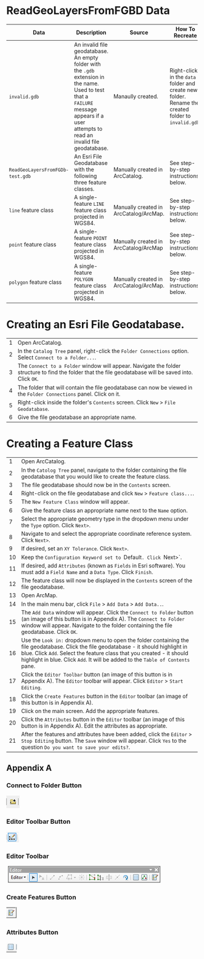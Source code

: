 # ReadGeoLayersFromFGBD Data

|Data|Description|Source|How To Recreate|
|---|-----|-----|----|
|`invalid.gdb`|An invalid file geodatabase. An empty folder with the `.gdb` extension in the name. Used to test that a `FAILURE` message appears if a user attempts to read an invalid file geodatabase.|Manaully created.| Right-click in the `data` folder and create new folder. Rename the created folder to `invalid.gdb`.|
|`ReadGeoLayersFromFGDb-test.gdb`|An Esri File Geodatabase with the following three feature classes.|Manually created in ArcCatalog. | See step-by-step instructions below.|
|`line` feature class|A single-feature `LINE` feature class projected in WGS84.|Manually created in ArcCatalog/ArcMap. | See step-by-step instructions below.|
|`point` feature class|A single-feature `POINT` feature class projected in WGS84.|Manually created in ArcCatalog/ArcMap | See step-by-step instructions below.|
|`polygon` feature class|A single-feature `POLYGON` feature class projected in WGS84.|Manually created in ArcCatalog/ArcMap. | See step-by-step instructions below.|



# Creating an Esri File Geodatabase. 

|  |  |
|---|---|
|1| Open ArcCatalog.|
|2| In the `Catalog Tree` panel, right-click the `Folder Connections` option. Select `Connect to a Folder...`.|
|3| The `Connect to a Folder` window will appear. Navigate the folder structure to find the folder that the file geodatabase will be saved into. Click `OK`.|
|4| The folder that will contain the file geodatabase can now be viewed in the `Folder Connections` panel. Click on it.|
|5| Right-click inside the folder's `Contents` screen. Click `New` > `File Geodatabase`.|
|6| Give the file geodatabase an appropriate name.|

# Creating a Feature Class
|  |  |
|---|---|
|1| Open ArcCatalog.|
|2| In the `Catolog Tree` panel, navigate to the folder containing the file geodatabase that you would like to create the feature class.|
|3| The file geodatabase should now be in the `Contents` screen.|
|4| Right-click on the file geodatabase and click `New` > `Feature class...`.|
|5| The `New Feature Class` window will appear.|
|6| Give the feature class an appropriate name next to the `Name` option.|
|7| Select the appropriate geometry type in the dropdown menu under the `Type` option. Click `Next>`.|
|8| Navigate to and select the appropriate coordinate reference system. Click `Next>`.|
|9| If desired, set an `XY Tolerance`. Click `Next>`.|
|10| Keep the `Configuration Keyword set to `Default`. Click `Next>`.|
|11| If desired, add `Attributes` (known as `Fields` in Esri software). You must add a `Field Name` and a `Data Type`. Click `Finish`.|
|12| The feature class will now be displayed in the `Contents` screen of the file geodatabase.|
|13| Open ArcMap.|
|14| In the main menu bar, click `File` > `Add Data` > `Add Data..`.|
|15| The `Add Data` window will appear. Click the `Connect to Folder` button (an image of this button is in Appendix A). The `Connect to Folder` window will appear. Navigate to the folder containing the file geodatabase. Click `OK`.|
|16| Use the `Look in:` dropdown menu to open the folder containing the file geodatabase. Click the file geodatabase - it should highlight in blue. Click `Add`. Select the feature class that you created - it should highlight in blue. Click `Add`. It will be added to the `Table of Contents` pane.|
|17| Click the `Editor Toolbar` button (an image of this button is in Appendix A). The `Editor` toolbar will appear. Click `Editor` > `Start Editing`.|
|18| Click the `Create Features` button in the `Editor` toolbar (an image of this button is in Appendix A).|
|19| Click on the main screen. Add the appropriate features. |
|20| Click the `Attributes` button in the `Editor` toolbar (an image of this button is in Appendix A). Edit the attributes as appropriate.|
|21| After the features and attributes have been added, click the `Editor` > `Stop Editing` button. The `Save` window will appear. Click `Yes` to the question `Do you want to save your edits?`.|




## Appendix A

### Connect to Folder Button 
![Esri-Connect-To-Folder-Button](../../../images/Esri-Connect-to-Folder-Button.PNG)

### Editor Toolbar Button
![Esri-Editor-Toolbar-Button](../../../images/Esri-Editor-Toolbar-Button.PNG)

### Editor Toolbar
![Esri-Editor-Toolbar](../../../images/Esri-Editor-Toolbar.PNG)

### Create Features Button
![Esri-Create-Features-Button](../../../images/Esri-Create-Features-Button.PNG)

### Attributes Button 
![Esri-Attributes-Button](../../../images/Esri-Attributes-Button.PNG)

